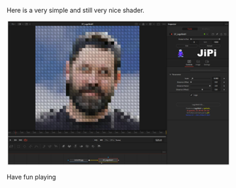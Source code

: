 <!-- +++ DO NOT REMOVE THIS COMMENT +++ DO NOT ADD OR EDIT ANY TEXT BEFORE THIS LINE +++ IT WOULD BE A REALLY BAD IDEA +++ -->

Here is a very simple and still very nice shader.

[![Legofied](Legofied.png)](Legofied.fuse)


Have fun playing

<!-- +++ DO NOT REMOVE THIS COMMENT +++ DO NOT EDIT ANY TEXT THAT COMES AFTER THIS LINE +++ TRUST ME: JUST DON'T DO IT +++ -->
